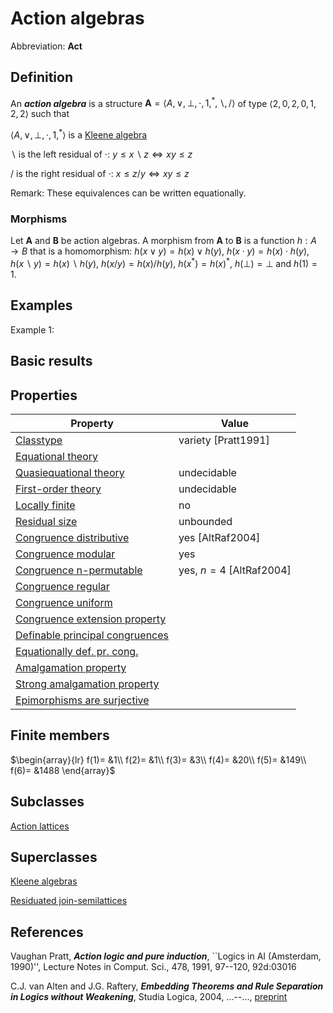 # Action algebras

Abbreviation: **Act**
## Definition
An ***action algebra*** is a structure $\mathbf{A}=\langle A,\vee,\bot,\cdot,1,^*,\backslash,/\rangle$ of type 
$\langle 2,0,2,0,1,2,2\rangle$ such that


$\langle A,\vee,\bot,\cdot,1,^*\rangle$ is a [Kleene algebra](kleene_algebras.md)


$\backslash$ is the left residual of $\cdot$:  $y\leq x\backslash z\Longleftrightarrow xy\leq z$


$/$ is the right residual of $\cdot$:  $x\leq z/y\Longleftrightarrow xy\leq z$


Remark: These equivalences can be written equationally.


### Morphisms
Let $\mathbf{A}$ and $\mathbf{B}$ be action algebras. 
A morphism from $\mathbf{A}$ to $\mathbf{B}$ is a function $h:A\rightarrow B$ that is a
homomorphism: 
$h(x\vee y)=h(x)\vee h(y)$, $h(x\cdot y)=h(x)\cdot h(y)$, $h(x\backslash y)=h(x)\backslash h(y)$,
$h(x/y)=h(x)/h(y)$, $h(x^* )=h(x)^*$, $h(\bot)=\bot$ and $h(1)=1$.

## Examples
Example 1: 

## Basic results


## Properties


|Property|Value|
|---|---|
|[Classtype](classtype.md)  |variety [Pratt1991] |
|[Equational theory](equational_theory.md)  | |
|[Quasiequational theory](quasiequational_theory.md)  |undecidable |
|[First-order theory](first-order_theory.md)  |undecidable |
|[Locally finite](locally_finite.md)  |no |
|[Residual size](residual_size.md)  |unbounded |
|[Congruence distributive](congruence_distributive.md)  |yes [AltRaf2004] |
|[Congruence modular](congruence_modular.md)  |yes  |
|[Congruence n-permutable](congruence_n-permutable.md)  |yes, $n=4$ [AltRaf2004] |
|[Congruence regular](congruence_regular.md)  | |
|[Congruence uniform](congruence_uniform.md)  | |
|[Congruence extension property](congruence_extension_property.md)  | |
|[Definable principal congruences](definable_principal_congruences.md)  | |
|[Equationally def. pr. cong.](equationally_def._pr._cong..md)  | |
|[Amalgamation property](amalgamation_property.md)  | |
|[Strong amalgamation property](strong_amalgamation_property.md)  | |
|[Epimorphisms are surjective](epimorphisms_are_surjective.md)  | |

## Finite members

$\begin{array}{lr}
f(1)= &1\\
f(2)= &1\\
f(3)= &3\\
f(4)= &20\\
f(5)= &149\\
f(6)= &1488
\end{array}$


## Subclasses
[Action lattices](action_lattices.md) 

## Superclasses
[Kleene algebras](kleene_algebras.md) 

[Residuated join-semilattices](residuated_join-semilattices.md) 


## References


Vaughan Pratt, ***Action logic and pure induction***,
``Logics in AI (Amsterdam, 1990)'', Lecture Notes in Comput. Sci.,
478, 1991, 97--120, 92d:03016


C.J. van Alten and J.G. Raftery, ***Embedding Theorems and Rule Separation in Logics without Weakening***,
Studia Logica, 2004, ...--..., [preprint](preprints.md)


